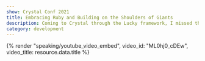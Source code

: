 ```yaml
---
show: Crystal Conf 2021
title: Embracing Ruby and Building on the Shoulders of Giants
description: Coming to Crystal through the Lucky framework, I missed the massive ecosystem I'd left behind with Ruby and Rails. Specifically, the ability to quickly add and remove functionality from my apps. This talk attempts to bring down the “Ruby vs Crystal” wall, by demonstrating how easily a problem in one community was solved by leveraging existing community tools in another language.
category: development
---
```


{% render "speaking/youtube_video_embed", video_id: "ML0hj0_cDEw", video_title: resource.data.title %}
